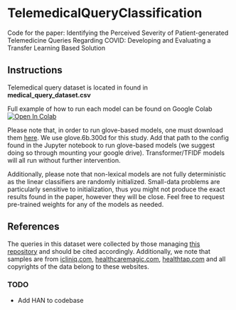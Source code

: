 # TelemedicalQueryClassification
Code for the paper: Identifying the Perceived Severity of Patient-generated Telemedicine Queries Regarding COVID:  Developing and Evaluating a Transfer Learning Based Solution

## Instructions 
Telemedical query dataset is located in found in **medical_query_dataset.csv**

Full example of how to run each model can be found on Google Colab [![Open In Colab](https://colab.research.google.com/assets/colab-badge.svg)](https://colab.research.google.com/drive/1Inggl-ILWpyNqFqNZmoS4mRC3qOu2fK4?usp=sharing)

Please note that, in order to run glove-based models, one must download them [here](https://nlp.stanford.edu/projects/glove/). We use glove.6b.300d for this study. Add that path to the config found in the Jupyter notebook to run glove-based models (we suggest doing so through mounting your google drive). Transformer/TFIDF models will all run without further intervention. 

Additionally, please note that non-lexical models are not fully deterministic as the linear classifiers are randomly initialized. Small-data problems are particularly sensitive to initialization, thus you might not produce the exact results found in the paper, however they will be close. Feel free to request pre-trained weights for any of the models as needed. 

## References 

The queries in this dataset were collected by those managing [this repository](https://github.com/UCSD-AI4H/COVID-Dialogue/) and should be cited accordingly. Additionally, we note that samples are  from [icliniq.com](https://www.icliniq.com/), [healthcaremagic.com](https://www.healthcaremagic.com/), [healthtap.com](https://www.healthtap.com/) and all copyrights of the data belong to these websites.


### TODO

- Add HAN to codebase
